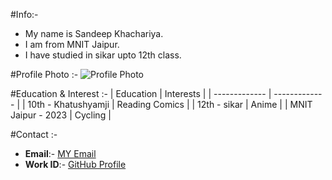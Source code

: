 #Info:-
- My name is Sandeep Khachariya.
- I am from MNIT Jaipur.
- I have studied in sikar upto 12th class.

#Profile Photo :-
![Profile Photo](https://images.unsplash.com/photo-1579158951805-53f80485ed44?q=80&w=1760&auto=format&fit=crop&ixlib=rb-4.0.3&ixid=M3wxMjA3fDB8MHxwaG90by1wYWdlfHx8fGVufDB8fHx8fA%3D%3D)

#Education & Interest :-
| Education  | Interests |
| ------------- | ------------- |
| 10th - Khatushyamji  | Reading Comics  |
| 12th - sikar  | Anime  |
| MNIT Jaipur - 2023 | Cycling |

#Contact :-
- **Email**:- [MY Email](2023ucp1628@mnit.ac.in)
- **Work ID**:- [GitHub Profile](https://github.com/Sandeep-he)
